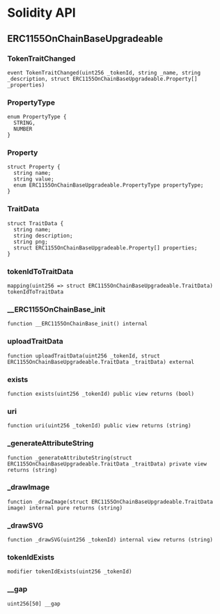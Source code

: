 # Solidity API

## ERC1155OnChainBaseUpgradeable

### TokenTraitChanged

```solidity
event TokenTraitChanged(uint256 _tokenId, string _name, string _description, struct ERC1155OnChainBaseUpgradeable.Property[] _properties)
```

### PropertyType

```solidity
enum PropertyType {
  STRING,
  NUMBER
}
```

### Property

```solidity
struct Property {
  string name;
  string value;
  enum ERC1155OnChainBaseUpgradeable.PropertyType propertyType;
}
```

### TraitData

```solidity
struct TraitData {
  string name;
  string description;
  string png;
  struct ERC1155OnChainBaseUpgradeable.Property[] properties;
}
```

### tokenIdToTraitData

```solidity
mapping(uint256 => struct ERC1155OnChainBaseUpgradeable.TraitData) tokenIdToTraitData
```

### __ERC1155OnChainBase_init

```solidity
function __ERC1155OnChainBase_init() internal
```

### uploadTraitData

```solidity
function uploadTraitData(uint256 _tokenId, struct ERC1155OnChainBaseUpgradeable.TraitData _traitData) external
```

### exists

```solidity
function exists(uint256 _tokenId) public view returns (bool)
```

### uri

```solidity
function uri(uint256 _tokenId) public view returns (string)
```

### _generateAttributeString

```solidity
function _generateAttributeString(struct ERC1155OnChainBaseUpgradeable.TraitData _traitData) private view returns (string)
```

### _drawImage

```solidity
function _drawImage(struct ERC1155OnChainBaseUpgradeable.TraitData image) internal pure returns (string)
```

### _drawSVG

```solidity
function _drawSVG(uint256 _tokenId) internal view returns (string)
```

### tokenIdExists

```solidity
modifier tokenIdExists(uint256 _tokenId)
```

### __gap

```solidity
uint256[50] __gap
```

